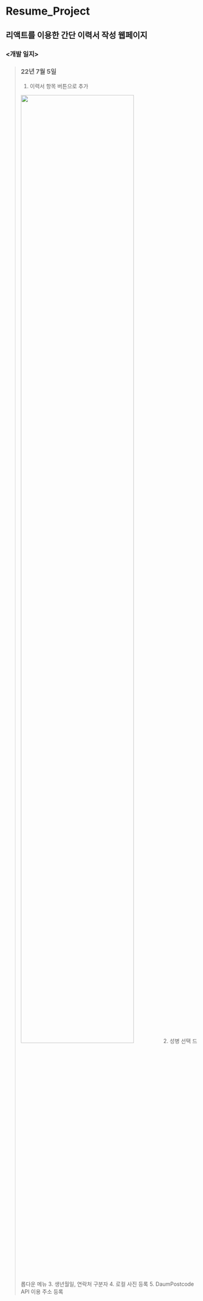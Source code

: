 # Resume_Project

## 리액트를 이용한 간단 이력서 작성 웹페이지

### <개발 일지>
>### 22년 7월 5일   
>1. 이력서 항목 버튼으로 추가
><img width="80%" src="https://user-images.githubusercontent.com/44563747/177324978-ddd49e8f-4f25-4e84-8e0b-d77cde0091e9.gif"/>
>2. 성병 선택 드롭다운 메뉴
>3. 생년월일, 연락처 구분자
>4. 로컬 사진 등록
>5. DaumPostcode API 이용 주소 등록